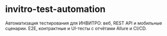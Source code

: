 # invitro-test-automation
Автоматизация тестирования для ИНВИТРО: веб, REST API и мобильные сценарии. E2E, контрактные и UI-тесты с отчётами Allure и CI/CD.
